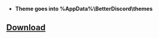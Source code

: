* **Theme goes into %AppData%\BetterDiscord\themes**

## [Download](https://raw.githubusercontent.com/P-o-u-t/Pout-Cube/master/custom-discord-reborn/Customized-Discord-Reborn.theme.css)
